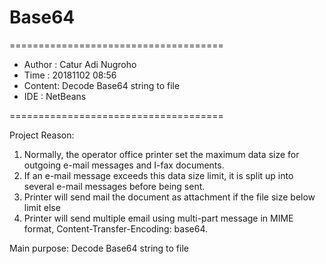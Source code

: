 # Base64
=====================================
* Author : Catur Adi Nugroho
* Time   : 20181102 08:56
* Content: Decode Base64 string to file
* IDE    : NetBeans

=====================================

Project Reason:
1. Normally, the operator office printer set the maximum data size for outgoing e-mail messages and I-fax documents.
2. If an e-mail message exceeds this data size limit, it is split up into several e-mail messages before being sent.
3. Printer will send mail the document as attachment if the file size below limit else
4. Printer will send multiple email using multi-part message in MIME format, Content-Transfer-Encoding: base64.

Main purpose:
Decode Base64 string to file
